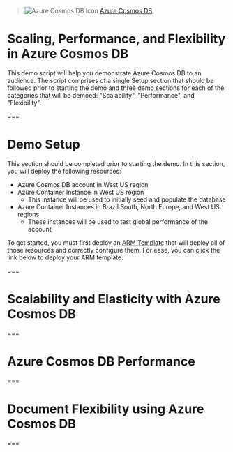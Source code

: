 > ![Azure Cosmos DB Icon](https://github.com/azure-immersion/cosmos-jekyll-theme/raw/master/assets/img/logo.png) 
> [Azure Cosmos DB](https://docs.microsoft.com/azure/cosmos-db/)

# Scaling, Performance, and Flexibility in Azure Cosmos DB

This demo script will help you demonstrate Azure Cosmos DB to an audience. The script comprises of a single Setup section that should be followed prior to starting the demo and three demo sections for each of the categories that will be demoed: "Scalability", "Performance", and "Flexibility".

===

# Demo Setup

This section should be completed prior to starting the demo. In this section, you will deploy the following resources:

- Azure Cosmos DB account in West US region
- Azure Container Instance in West US region
    - This instance will be used to initially seed and populate the database
- Azure Container Instances in Brazil South, North Europe, and West US regions
    - These instances will be used to test global performance of the account

To get started, you must first deploy an [ARM Template](azuredeploy.json) that will deploy all of those resources and correctly configure them. For ease, you can click the link below to deploy your ARM template:

===

# Scalability and Elasticity with Azure Cosmos DB



===

# Azure Cosmos DB Performance



===

# Document Flexibility using Azure Cosmos DB



===
